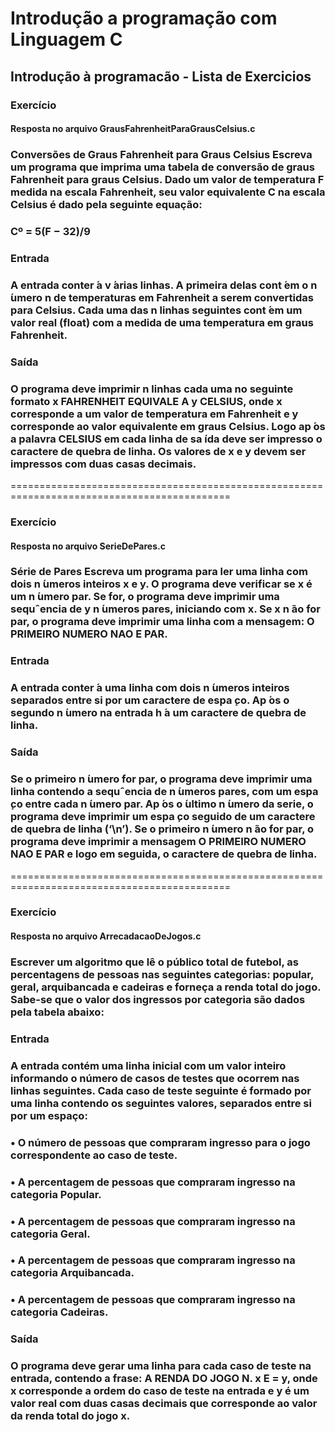 # Introdução a programação com Linguagem C

<h2>Introdução à programacão - Lista de Exercicios</h2>

<h3>Exercício</h3>
<h4> Resposta no arquivo GrausFahrenheitParaGrausCelsius.c </h4>
<h3>Conversões de Graus Fahrenheit para Graus Celsius
Escreva um programa que imprima uma tabela de conversão de graus Fahrenheit para graus Celsius. Dado
um valor de temperatura F medida na escala Fahrenheit, seu valor equivalente C na escala Celsius é dado
pela seguinte equação:</h3>

<h3>Cº = 5(F − 32)/9</h3> 

<h3>Entrada</h3>
<h3>A entrada conter ́a v ́arias linhas. A primeira delas cont ́em o n ́umero n de temperaturas em Fahrenheit
a serem convertidas para Celsius. Cada uma das n linhas seguintes cont ́em um valor real (float) com a
medida de uma temperatura em graus Fahrenheit.</h3>

<h3>Saída</h3>
<h3>O programa deve imprimir n linhas cada uma no seguinte formato x FAHRENHEIT EQUIVALE A
y CELSIUS, onde x corresponde a um valor de temperatura em Fahrenheit e y corresponde ao valor
equivalente em graus Celsius. Logo ap ́os a palavra CELSIUS em cada linha de sa ́ıda deve ser impresso o
caractere de quebra de linha. Os valores de x e y devem ser impressos com duas casas decimais.</h3>

============================================================================================

<h3>Exercício</h3>
<h4> Resposta no arquivo SerieDePares.c </h4>
<h3>Série de Pares
Escreva um programa para ler uma linha com dois n ́umeros inteiros x e y. O programa deve verificar se x
é um n ́umero par. Se for, o programa deve imprimir uma sequˆencia de y n ́umeros pares, iniciando com x.
Se x n ̃ao for par, o programa deve imprimir uma linha com a mensagem: O PRIMEIRO NUMERO NAO
E PAR.</h3>

<h3>Entrada</h3>
<h3>A entrada conter ́a uma linha com dois n ́umeros inteiros separados entre si por um caractere de espa ̧co.
Ap ́os o segundo n ́umero na entrada h ́a um caractere de quebra de linha.</h3>

<h3>Saída</h3>
<h3>Se o primeiro n ́umero for par, o programa deve imprimir uma linha contendo a sequˆencia de n ́umeros pares,
com um espa ̧co entre cada n ́umero par. Ap ́os o  ́ultimo n ́umero da serie, o programa deve imprimir um
espa ̧co seguido de um caractere de quebra de linha (‘\n’). Se o primeiro n ́umero n ̃ao for par, o programa
deve imprimir a mensagem O PRIMEIRO NUMERO NAO E PAR e logo em seguida, o caractere de
quebra de linha.</h3>

============================================================================================

<h3>Exercício</h3>
<h4> Resposta no arquivo ArrecadacaoDeJogos.c </h4> 

<h3>Escrever um algoritmo que lê o público total de futebol, as percentagens de pessoas nas seguintes
categorias: popular, geral, arquibancada e cadeiras e forneça a renda total do jogo. Sabe-se que o valor
dos ingressos por categoria são dados pela tabela abaixo:</h3>

<h3>Entrada</h3>
<h3>A entrada contém uma linha inicial com um valor inteiro informando o número de casos de testes que
ocorrem nas linhas seguintes. Cada caso de teste seguinte é formado por uma linha contendo os seguintes
valores, separados entre si por um espaço:</h3>
<h3>• O número de pessoas que compraram ingresso para o jogo correspondente ao caso de teste.</h3>
<h3>• A percentagem de pessoas que compraram ingresso na categoria Popular.</h3>
<h3>• A percentagem de pessoas que compraram ingresso na categoria Geral.</h3>
<h3>• A percentagem de pessoas que compraram ingresso na categoria Arquibancada.</h3>
<h3>• A percentagem de pessoas que compraram ingresso na categoria Cadeiras.</h3>

<h3>Saída</h3>
<h3>O programa deve gerar uma linha para cada caso de teste na entrada, contendo a frase: A RENDA DO
JOGO N. x E = y, onde x corresponde a ordem do caso de teste na entrada e y é um valor real com duas
casas decimais que corresponde ao valor da renda total do jogo x.</h3>

